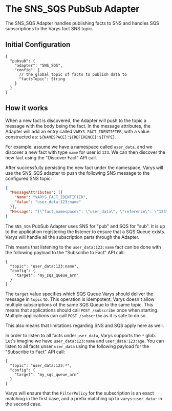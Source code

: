 # The SNS_SQS PubSub Adapter

The SNS_SQS Adapter handles publishing facts to SNS and handles SQS subscriptions to the Varys fact SNS topic.

## Initial Configuration

```
{
  "pubsub": {
    "adapter": "SNS_SQS",
    "config": {
      // the global topic of facts to publish data to
      "factsTopic": String
    }
  }
}
```

## How it works

When a new fact is discovered, the Adapter will push to the topic a message with the body being the fact. In the message attributes, the Adapter will add an entry called `VARYS_FACT_IDENTIFIER`, with a value constructed as: `${NAMESPACE}:${REFERENCE}:${TYPE}`.

For example: assume we have a namespace called `user_data`, and we discover a new fact with type `name` for user id `123`.
We can then discover the new fact using the "Discover Fact" API call.

After successfully persisting the new fact under the namespace, Varys will use the SNS_SQS adapter to push the following SNS message to the configured SNS topic:

```json
{
  "MessageAttributes": [{
    "Name": "VARYS_FACT_IDENTIFIER",
    "Value": "user_data:123:name"
  }],
  "Message": "{\"fact_namespace\": \"user_data\", \"reference\": \"123\", \"fact\": {\"type\": \"name\",\"data\": \"new user name!\"}}"
}
```

The `SNS_SQS` PubSub Adapter uses SNS for "pub" and SQS for "sub". It is up to the application registering the listener to ensure that a SQS Queue exists. Varys will handle all the subscription parts through the Adapter.

This means that listening to the `user_data:123:name` fact can be done with the following payload to the "Subscribe to Fact" API call:

```
{
  "topic": "user_data:123:name",
  "config": {
    "target": "my_sqs_queue_arn"
  }
}
```

The `target` value specifies which SQS Queue Varys should deliver the message in `topic` to. This operation is idempotent: Varys doesn't allow multiple subscriptions of the same SQS Queue to the same topic. This means that applications should call `POST /subscribe` once when starting. Multiple applications can call `POST /subscribe` as it is safe to do so.

This also means that limitations regarding SNS and SQS apply here as well.

In order to listen to all facts under `user_data`, Varys supports the `*` glob. Let's imagine we have `user_data:123:name` and `user_data:123:age`. You can listen to all facts unser `user_data` using the following payload for the "Subscribe to Fact" API call:

```
{
  "topic": "user_data:123:*",
  "config": {
    "target": "my_sqs_queue_arn"
  }
}
```

Varys will ensure that the `FilterPolicy` for the subscription is an exact matching in the first case, and a prefix matching up to `varys:user_data:` in the second case.

